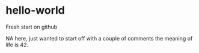 # hello-world
Fresh start on github


NA here, just wanted to start off with a couple of comments the meaning of life is 42.
